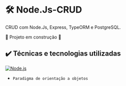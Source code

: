 # 🛠️ Node.Js-CRUD
CRUD com Node.Js, Express, TypeORM e PostgreSQL.

 :construction: Projeto em construção :construction:

## ✔️ Técnicas e tecnologias utilizadas

 [![Node.js](https://img.shields.io/badge/Node.js-339933?style=for-the-badge&logo=node.js&logoColor=white)](https://github.com/laralindsay/)

- ``Paradigma de orientação a objetos``
